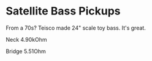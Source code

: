 # Satellite Bass Pickups
From a 70s? Teisco made 24" scale toy bass. It's great.

Neck 4.90kOhm

Bridge 5.51Ohm

